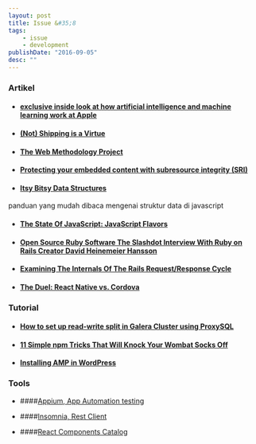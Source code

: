 ```yaml
---
layout: post
title: Issue &#35;8
tags:
    - issue
    - development
publishDate: "2016-09-05"
desc: ""
---
```



### Artikel 

- #### [exclusive inside look at how artificial intelligence and machine learning work at Apple](https://backchannel.com/an-exclusive-look-at-how-ai-and-machine-learning-work-at-apple-8dbfb131932b#.y1b0uzjky)

- #### [(Not) Shipping is a Virtue](https://m.signalvnoise.com/not-shipping-is-a-virtue-b880badb623c#.k1hllcn84)

- #### [The Web Methodology Project](http://webmethodologyproject.com/guide/)

- #### [Protecting your embedded content with subresource integrity (SRI)](https://www.troyhunt.com/protecting-your-embedded-content-with-subresource-integrity-sri/)

- #### [Itsy Bitsy Data Structures](https://github.com/thejameskyle/itsy-bitsy-data-structures)
panduan yang mudah dibaca mengenai struktur data di javascript

- #### [The State Of JavaScript: JavaScript Flavors](https://medium.com/@sachagreif/the-state-of-javascript-javascript-flavors-1e02b0bfefb6#.swwtqmgwz)

- #### [Open Source Ruby Software The Slashdot Interview With Ruby on Rails Creator David Heinemeier Hansson](https://interviews.slashdot.org/story/16/08/30/1759216/the-slashdot-interview-with-ruby-on-rails-creator-david-heinemeier-hansson)

- #### [Examining The Internals Of The Rails Request/Response Cycle](http://www.rubypigeon.com/posts/examining-internals-of-rails-request-response-cycle/)

- #### [The Duel: React Native vs. Cordova](https://www.toptal.com/mobile/comparing-react-native-to-cordova)

### Tutorial

- #### [How to set up read-write split in Galera Cluster using ProxySQL](http://severalnines.com/blog/how-set-read-write-split-galera-cluster-using-proxysql)

- #### [11 Simple npm Tricks That Will Knock Your Wombat Socks Off](https://nodesource.com/blog/eleven-npm-tricks-that-will-knock-your-wombat-socks-off/)

- #### [Installing AMP in WordPress](http://code.tutsplus.com/tutorials/installing-amp-in-wordpress--cms-26272)

### Tools

- ####[Appium, App Automation testing](http://appium.io/)

- ####[Insomnia, Rest Client](https://insomnia.rest/)

- ####[React Components Catalog](https://github.com/brillout/awesome-react-components)
